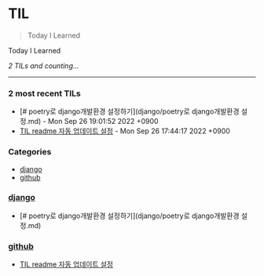 # TIL
> Today I Learned

Today I Learned


_2 TILs and counting..._

---

### 2 most recent TILs

- [# poetry로 django개발환경 설정하기](django/poetry로 django개발환경 설정.md) - Mon Sep 26 19:01:52 2022 +0900
- [TIL readme 자동 업데이트 설정](github/github_TIL_Readme_Auto업데이트.md) - Mon Sep 26 17:44:17 2022 +0900

### Categories

- [django](#django)
- [github](#github)

### [django](#django)
- [# poetry로 django개발환경 설정하기](django/poetry로 django개발환경 설정.md)

### [github](#github)
- [TIL readme 자동 업데이트 설정](github/github_TIL_Readme_Auto업데이트.md)

[1]: https://simonwillison.net/2020/Apr/20/self-rewriting-readme/
[2]: https://github.com/jbranchaud/til

